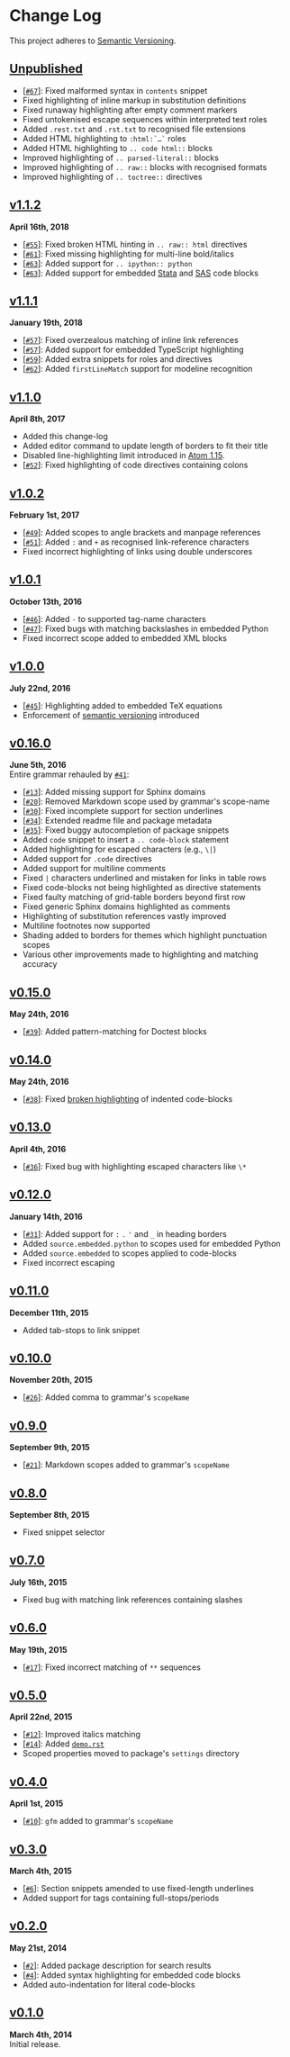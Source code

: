 Change Log
==========

This project adheres to [Semantic Versioning](http://semver.org).

[Unpublished]: https://github.com/Lukasa/language-restructuredtext/compare/v1.1.2...HEAD


[Unpublished]
------------------------------------------------------------------------
* [[`#67`][]]: Fixed malformed syntax in `contents` snippet
* Fixed highlighting of inline markup in substitution definitions
* Fixed runaway highlighting after empty comment markers
* Fixed untokenised escape sequences within interpreted text roles
* Added `.rest.txt` and `.rst.txt` to recognised file extensions
* Added HTML highlighting to ``` :html:`…` ``` roles
* Added HTML highlighting to `.. code html::` blocks
* Improved highlighting of `.. parsed-literal::` blocks
* Improved highlighting of `.. raw::` blocks with recognised formats
* Improved highlighting of `.. toctree::` directives

[`#67`]:  https://github.com/Lukasa/language-restructuredtext/issues/67


[v1.1.2]
------------------------------------------------------------------------
**April 16th, 2018**  
* [[`#55`][]]: Fixed broken HTML hinting in `.. raw:: html` directives
* [[`#61`][]]: Fixed missing highlighting for multi-line bold/italics
* [[`#63`][]]: Added support for `.. ipython:: python`
* [[`#63`][]]: Added support for embedded [Stata][] and [SAS][] code blocks

[v1.1.2]: https://github.com/Lukasa/language-restructuredtext/releases/tag/v1.1.2
[`#55`]:  https://github.com/Lukasa/language-restructuredtext/issues/55
[`#61`]:  https://github.com/Lukasa/language-restructuredtext/issues/61
[`#63`]:  https://github.com/Lukasa/language-restructuredtext/issues/63
[Stata]:  https://atom.io/packages/language-stata
[SAS]:    https://atom.io/packages/language-sas


[v1.1.1]
------------------------------------------------------------------------
**January 19th, 2018**  
* [[`#57`][]]: Fixed overzealous matching of inline link references
* [[`#57`][]]: Added support for embedded TypeScript highlighting
* [[`#59`][]]: Added extra snippets for roles and directives
* [[`#62`][]]: Added `firstLineMatch` support for modeline recognition

[v1.1.1]: https://github.com/Lukasa/language-restructuredtext/releases/tag/v1.1.1
[`#57`]:  https://github.com/Lukasa/language-restructuredtext/pull/57
[`#59`]:  https://github.com/Lukasa/language-restructuredtext/pull/59
[`#62`]:  https://github.com/Lukasa/language-restructuredtext/issues/62


[v1.1.0]
------------------------------------------------------------------------
**April 8th, 2017**  
* Added this change-log
* Added editor command to update length of borders to fit their title
* Disabled line-highlighting limit introduced in [Atom 1.15][#13820].
* [[`#52`][]]: Fixed highlighting of code directives containing colons

[v1.1.0]: https://github.com/Lukasa/language-restructuredtext/releases/tag/v1.1.0
[`#52`]:  https://github.com/Lukasa/language-restructuredtext/issues/52
[#13820]: https://github.com/atom/atom/pull/13820


[v1.0.2]
------------------------------------------------------------------------
**February 1st, 2017**  
* [[`#49`][]]: Added scopes to angle brackets and manpage references
* [[`#51`][]]: Added `:` and `+` as recognised link-reference characters
* Fixed incorrect highlighting of links using double underscores

[v1.0.2]: https://github.com/Lukasa/language-restructuredtext/releases/tag/v1.0.2
[`#49`]:  https://github.com/Lukasa/language-restructuredtext/issues/49
[`#51`]:  https://github.com/Lukasa/language-restructuredtext/issues/51


[v1.0.1]
------------------------------------------------------------------------
**October 13th, 2016**  
* [[`#46`][]]: Added `-` to supported tag-name characters
* [[`#47`][]]: Fixed bugs with matching backslashes in embedded Python
* Fixed incorrect scope added to embedded XML blocks

[v1.0.1]: https://github.com/Lukasa/language-restructuredtext/releases/tag/v1.0.1
[`#46`]:  https://github.com/Lukasa/language-restructuredtext/issues/46
[`#47`]:  https://github.com/Lukasa/language-restructuredtext/issues/47


[v1.0.0]
------------------------------------------------------------------------
**July 22nd, 2016**  
* [[`#45`][]]: Highlighting added to embedded TeX equations
* Enforcement of [semantic versioning](http://semver.org) introduced

[v1.0.0]: https://github.com/Lukasa/language-restructuredtext/releases/tag/v1.0.0
[`#45`]:  https://github.com/Lukasa/language-restructuredtext/issues/45


[v0.16.0]
------------------------------------------------------------------------
**June 5th, 2016**  
Entire grammar rehauled by [`#41`][]:

* [[`#13`][]]: Added missing support for Sphinx domains
* [[`#20`][]]: Removed Markdown scope used by grammar's scope-name
* [[`#30`][]]: Fixed incomplete support for section underlines
* [[`#34`][]]: Extended readme file and package metadata
* [[`#35`][]]: Fixed buggy autocompletion of package snippets
* Added `code` snippet to insert a `.. code-block` statement
* Added highlighting for escaped characters (e.g., `\|`)
* Added support for `.code` directives
* Added support for multiline comments
* Fixed `|` characters underlined and mistaken for links in table rows
* Fixed code-blocks not being highlighted as directive statements
* Fixed faulty matching of grid-table borders beyond first row
* Fixed generic Sphinx domains highlighted as comments
* Highlighting of substitution references vastly improved
* Multiline footnotes now supported
* Shading added to borders for themes which highlight punctuation scopes
* Various other improvements made to highlighting and matching accuracy

[v0.16.0]: https://github.com/Lukasa/language-restructuredtext/releases/tag/v0.16.0
[`#13`]:   https://github.com/Lukasa/language-restructuredtext/issues/13
[`#34`]:   https://github.com/Lukasa/language-restructuredtext/issues/34
[`#20`]:   https://github.com/Lukasa/language-restructuredtext/issues/20
[`#30`]:   https://github.com/Lukasa/language-restructuredtext/issues/30
[`#35`]:   https://github.com/Lukasa/language-restructuredtext/issues/30
[`#41`]:   https://github.com/Lukasa/language-restructuredtext/pull/41


[v0.15.0]
------------------------------------------------------------------------
**May 24th, 2016**  
* [[`#39`][]]: Added pattern-matching for Doctest blocks

[v0.15.0]: https://github.com/Lukasa/language-restructuredtext/releases/tag/v0.15.0
[`#39`]:   https://github.com/Lukasa/language-restructuredtext/issues/30


[v0.14.0]
------------------------------------------------------------------------
**May 24th, 2016**  
* [[`#38`][]]: Fixed [broken highlighting][#22] of indented code-blocks

[v0.14.0]: https://github.com/Lukasa/language-restructuredtext/releases/tag/v0.14.0
[`#38`]:   https://github.com/Lukasa/language-restructuredtext/pull/38
[#22]:     https://github.com/Lukasa/language-restructuredtext/pull/22


[v0.13.0]
------------------------------------------------------------------------
**April 4th, 2016**  
* [[`#36`][]]: Fixed bug with highlighting escaped characters like `\*`

[v0.13.0]: https://github.com/Lukasa/language-restructuredtext/releases/tag/v0.13.0
[`#36`]:   https://github.com/Lukasa/language-restructuredtext/pull/36


[v0.12.0]
------------------------------------------------------------------------
**January 14th, 2016**
* [[`#31`][]]: Added support for `:` `.` `'` and `_` in heading borders
* Added `source.embedded.python` to scopes used for embedded Python
* Added `source.embedded` to scopes applied to code-blocks
* Fixed incorrect escaping

[v0.12.0]: https://github.com/Lukasa/language-restructuredtext/releases/tag/v0.12.0
[`#31`]:   https://github.com/Lukasa/language-restructuredtext/pull/31


[v0.11.0]
------------------------------------------------------------------------
**December 11th, 2015**  
* Added tab-stops to link snippet

[v0.11.0]: https://github.com/Lukasa/language-restructuredtext/releases/tag/v0.11.0


[v0.10.0]
------------------------------------------------------------------------
**November 20th, 2015**  
* [[`#26`][]]: Added comma to grammar's `scopeName`

[v0.10.0]: https://github.com/Lukasa/language-restructuredtext/releases/tag/v0.10.0
[`#26`]:   https://github.com/Lukasa/language-restructuredtext/pull/26


[v0.9.0]
------------------------------------------------------------------------
**September 9th, 2015**  
* [[`#21`][]]: Markdown scopes added to grammar's `scopeName`

[v0.9.0]: https://github.com/Lukasa/language-restructuredtext/releases/tag/v0.9.0
[`#21`]:  https://github.com/Lukasa/language-restructuredtext/pull/21


[v0.8.0]
------------------------------------------------------------------------
**September 8th, 2015**  
* Fixed snippet selector

[v0.8.0]: https://github.com/Lukasa/language-restructuredtext/releases/tag/v0.8.0


[v0.7.0]
------------------------------------------------------------------------
**July 16th, 2015**
* Fixed bug with matching link references containing slashes

[v0.7.0]: https://github.com/Lukasa/language-restructuredtext/releases/tag/v0.7.0


[v0.6.0]
------------------------------------------------------------------------
**May 19th, 2015**  
* [[`#17`][]]: Fixed incorrect matching of `**` sequences

[v0.6.0]: https://github.com/Lukasa/language-restructuredtext/releases/tag/v0.6.0
[`#17`]:  https://github.com/Lukasa/language-restructuredtext/pull/17


[v0.5.0]
------------------------------------------------------------------------
**April 22nd, 2015**  
* [[`#12`][]]: Improved italics matching
* [[`#14`][]]: Added [`demo.rst`](./demo.rst)
* Scoped properties moved to package's `settings` directory

[v0.5.0]: https://github.com/Lukasa/language-restructuredtext/releases/tag/v0.5.0
[`#12`]:  https://github.com/Lukasa/language-restructuredtext/pull/12
[`#14`]:  https://github.com/Lukasa/language-restructuredtext/pull/14


[v0.4.0]
------------------------------------------------------------------------
**April 1st, 2015**  
* [[`#10`][]]: `gfm` added to grammar's `scopeName`

[v0.4.0]: https://github.com/Lukasa/language-restructuredtext/releases/tag/v0.4.0
[`#10`]:  https://github.com/Lukasa/language-restructuredtext/pull/10


[v0.3.0]
------------------------------------------------------------------------
**March 4th, 2015**  
* [[`#6`][]]: Section snippets amended to use fixed-length underlines
* Added support for tags containing full-stops/periods

[v0.3.0]: https://github.com/Lukasa/language-restructuredtext/releases/tag/v0.3.0
[`#6`]:   https://github.com/Lukasa/language-restructuredtext/pull/6


[v0.2.0]
------------------------------------------------------------------------
**May 21st, 2014**  
* [[`#2`][]]: Added package description for search results
* [[`#4`][]]: Added syntax highlighting for embedded code blocks
* Added auto-indentation for literal code-blocks

[v0.2.0]: https://github.com/Lukasa/language-restructuredtext/releases/tag/v0.2.0
[`#2`]:   https://github.com/Lukasa/language-restructuredtext/pull/2
[`#4`]:   https://github.com/Lukasa/language-restructuredtext/pull/4


[v0.1.0]
------------------------------------------------------------------------
**March 4th, 2014**  
Initial release.

[v0.1.0]: https://github.com/Lukasa/language-restructuredtext/releases/tag/v0.1.0
